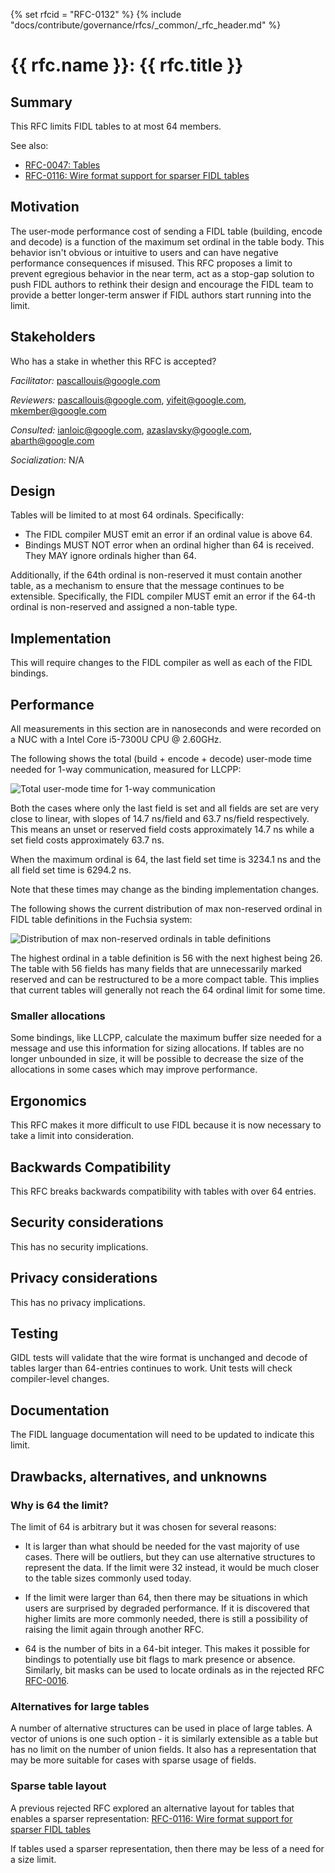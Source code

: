 <!-- mdformat off(templates not supported) -->
{% set rfcid = "RFC-0132" %}
{% include "docs/contribute/governance/rfcs/_common/_rfc_header.md" %}
# {{ rfc.name }}: {{ rfc.title }}
<!-- SET the `rfcid` VAR ABOVE. DO NOT EDIT ANYTHING ELSE ABOVE THIS LINE. -->

<!-- mdformat on -->

<!-- This should begin with an H2 element (for example, ## Summary).-->

## Summary

This RFC limits FIDL tables to at most 64 members.

See also:

* [RFC-0047: Tables](0047_tables.md)
* [RFC-0116: Wire format support for sparser FIDL tables](0116_fidl_sparser_tables.md)

## Motivation

The user-mode performance cost of sending a FIDL table (building, encode and
decode) is a function of the maximum set ordinal in the table body. This
behavior isn't obvious or intuitive to users and can have negative performance
consequences if misused. This RFC proposes a limit to prevent egregious
behavior in the near term, act as a stop-gap solution to push FIDL authors
to rethink their design and encourage the FIDL team to provide a better
longer-term answer if FIDL authors start running into the limit.

## Stakeholders

Who has a stake in whether this RFC is accepted?

_Facilitator:_ pascallouis@google.com

_Reviewers:_ pascallouis@google.com, yifeit@google.com, mkember@google.com

_Consulted:_ ianloic@google.com, azaslavsky@google.com, abarth@google.com

_Socialization:_ N/A

## Design

Tables will be limited to at most 64 ordinals. Specifically:

- The FIDL compiler MUST emit an error if an ordinal value is above 64.
- Bindings MUST NOT error when an ordinal higher than 64 is received.
They MAY ignore ordinals higher than 64.

Additionally, if the 64th ordinal is non-reserved it must contain another
table, as a mechanism to ensure that the message continues to be extensible.
Specifically, the FIDL compiler MUST emit an error if the 64-th ordinal is
non-reserved and assigned a non-table type.

## Implementation

This will require changes to the FIDL compiler as well as each of the FIDL
bindings.

## Performance

All measurements in this section are in nanoseconds and were recorded on a NUC
with a Intel Core i5-7300U CPU @ 2.60GHz.

The following shows the total (build + encode + decode) user-mode time needed
for 1-way communication, measured for LLCPP:

![Total user-mode time for 1-way communication
](resources/0132_fidl_table_size_limit/build_encode_decode_time.png)

Both the cases where only the last field is set and all fields are set are
very close to linear, with slopes of 14.7 ns/field and 63.7 ns/field
respectively. This means an unset or reserved field costs approximately 14.7
ns while a set field costs approximately 63.7 ns.

When the maximum ordinal is 64, the last field set time is 3234.1 ns and the
all field set time is 6294.2 ns.

Note that these times may change as the binding implementation changes.

The following shows the current distribution of max non-reserved ordinal in
FIDL table definitions in the Fuchsia system:

![Distribution of max non-reserved ordinals in table definitions
](resources/0132_fidl_table_size_limit/table_definition_distribution.png)

The highest ordinal in a table definition is 56 with the next highest
being 26. The table with 56 fields has many fields that are unnecessarily
marked reserved and can be restructured to be a more compact table. This
implies that current tables will generally not reach the 64 ordinal limit
for some time.

### Smaller allocations

Some bindings, like LLCPP, calculate the maximum buffer size needed for a
message and use this information for sizing allocations. If tables are no
longer unbounded in size, it will be possible to decrease the size of the
allocations in some cases which may improve performance.

## Ergonomics

This RFC makes it more difficult to use FIDL because it is now necessary to
take a limit into consideration.

## Backwards Compatibility

This RFC breaks backwards compatibility with tables with over 64 entries.

## Security considerations

This has no security implications.

## Privacy considerations

This has no privacy implications.

## Testing

GIDL tests will validate that the wire format is unchanged and decode of tables
larger than 64-entries continues to work.
Unit tests will check compiler-level changes.

## Documentation

The FIDL language documentation will need to be updated to indicate this limit.

## Drawbacks, alternatives, and unknowns

### Why is 64 the limit?

The limit of 64 is arbitrary but it was chosen for several reasons:

- It is larger than what should be needed for the vast majority of use cases.
There will be outliers, but they can use alternative structures to represent
the data. If the limit were 32 instead, it would be much closer to the table
sizes commonly used today.

- If the limit were larger than 64, then there may be situations in which users
are surprised by degraded performance. If it is discovered that higher limits
are more commonly needed, there is still a possibility of raising the limit
again through another RFC.

- 64 is the number of bits in a 64-bit integer. This makes it possible for
bindings to potentially use bit flags to mark presence or absence. Similarly,
bit masks can be used to locate ordinals as in the rejected RFC
[RFC-0016](0116_fidl_sparser_tables.md).

### Alternatives for large tables

A number of alternative structures can be used in place of large tables. A
vector of unions is one such option - it is similarly extensible as a table
but has no limit on the number of union fields. It also has a representation
that may be more suitable for cases with sparse usage of fields.

### Sparse table layout

A previous rejected RFC explored an alternative layout for tables that enables
a sparser representation:
[RFC-0116: Wire format support for sparser FIDL tables
](0116_fidl_sparser_tables.md)

If tables used a sparser representation, then there may be less of a need for
a size limit. 